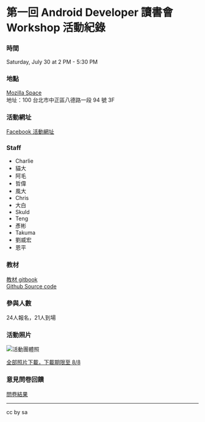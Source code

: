 # 第一回 Android Developer 讀書會 Workshop 活動紀錄

### 時間

Saturday, July 30 at 2 PM - 5:30 PM

### 地點

[Mozilla Space](https://moztw.org/space/)   
地址：100 台北市中正區八德路一段 94 號 3F

### 活動網址

[Facebook 活動網址](https://www.facebook.com/events/531537360363590/)

### Staff

+ Charlie
+ 貓大
+ 阿毛
+ 哲偉
+ 風大
+ Chris
+ 大白
+ Skuld
+ Teng
+ 彥彬
+ Takuma
+ 劉威宏
+ 恩平

### 教材
[教材 gitbook](https://www.gitbook.com/book/cateyeslin/myawesomechat/details)   
[Github Source code](https://github.com/CateyesLin/my-awesome-chat)

### 參與人數
24人報名，21人到場

### 活動照片

![活動團體照](http://photos1.meetupstatic.com/photos/event/2/c/9/2/highres_452771410.jpeg)

[全部照片下載，下載期限至 8/8](https://www.wetransfer.com/downloads/3559e37766b3a8dd79e1f4e35167d76720160730185554/a4f9e2)

### 意見問卷回饋
[問卷結果](https://docs.google.com/forms/d/1fPKxpAUQhBRnStfnk8oAKbpqx8I2X0aMk93iLnja63Y/edit?edit_requested=true#responses)

---
cc by sa